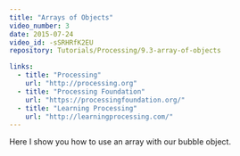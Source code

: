 ```yaml
---
title: "Arrays of Objects"
video_number: 3
date: 2015-07-24
video_id: -sSRHRfK2EU
repository: Tutorials/Processing/9.3-array-of-objects

links:
  - title: "Processing"
    url: "http://processing.org"
  - title: "Processing Foundation"
    url: "https://processingfoundation.org/"
  - title: "Learning Processing"
    url: "http://learningprocessing.com/"
---
```


Here I show you how to use an array with our bubble object.

